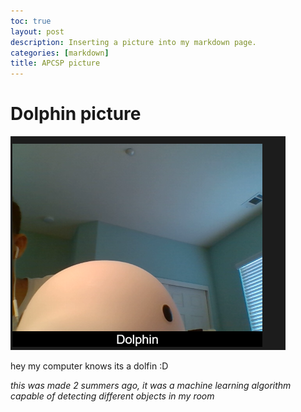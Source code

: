 ```yaml
---
toc: true
layout: post
description: Inserting a picture into my markdown page.
categories: [markdown]
title: APCSP picture
---
```

# Dolphin picture

![hey my computer knows its a dolfin :D](/images/dolfin.png)

hey my computer knows its a dolfin :D

*this was made 2 summers ago, it was a machine learning algorithm capable of detecting different objects in my room*